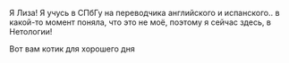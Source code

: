 Я Лиза!
Я учусь в СПбГу на переводчика английского и испанского.. в какой-то момент поняла, что это не моё, поэтому я сейчас здесь, в Нетологии!

Вот вам котик для хорошего дня 

